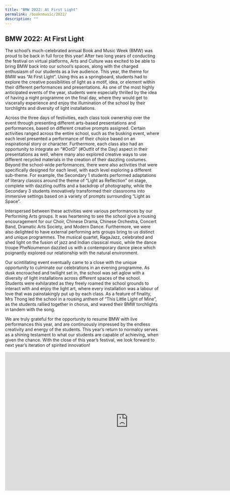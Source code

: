 ```yaml
---
title: "BMW 2022: At First Light"
permalink: /booknmusic/2022/
description: ""
---
```


## BMW 2022: At First Light

The school’s much-celebrated annual Book and Music Week (BMW) was proud to be back in full force this year! After two long years of conducting the festival on virtual platforms, Arts and Culture was excited to be able to bring BMW back into our school’s spaces, along with the charged enthusiasm of our students as a live audience. This year, the theme for BMW was “At First Light”. Using this as a springboard, students had to explore the creative possibilities of light as a motif, idea, or element within their different performances and presentations. As one of the most highly anticipated events of the year, students were especially thrilled by the idea of having a night programme on the final day, where they would get to viscerally experience and enjoy the illumination of the school by their torchlights and diversity of light installations. 

Across the three days of festivities, each class took ownership over the event through presenting different arts-based presentations and performances, based on different creative prompts assigned. Certain activities ranged across the entire school, such as the busking event, where each level presented a performance of their choice based on an inspirational story or character. Furthermore, each class also had an opportunity to integrate an “#OotD” (#Outfit of the Day) aspect in their presentations as well, where many also explored creative ways to use different recycled materials in the creation of their dazzling costumes. Beyond the school-wide performances, there were also activities that were specifically designed for each level, with each level exploring a different sub-theme. For example, the Secondary 1 students performed adaptations of literary classics around the theme of “Light as Reflection” on stage, complete with dazzling outfits and a backdrop of photography, while the Secondary 3 students innovatively transformed their classrooms into immersive settings based on a variety of prompts surrounding “Light as Space”.

Interspersed between these activities were various performances by our Performing Arts groups. It was heartening to see the school give a rousing encouragement for our Choir, Chinese Drama, Chinese Orchestra, Concert Band, Dramatic Arts Society, and Modern Dance. Furthermore, we were also delighted to have external performing arts groups bring to us distinct and unique programmes. The musical quartet, RagaJazz, celebrated and shed light on the fusion of jazz and Indian classical music, while the dance troupe PheNoumenon dazzled us with a contemporary dance piece which poignantly explored our relationship with the natural environment. 

Our scintillating event eventually came to a close with the unique opportunity to culminate our celebrations in an evening programme. As dusk encroached and twilight set in, the school was set aglow with a diversity of light installations across different spaces of the school. Students were exhilarated as they freely roamed the school grounds to interact with and enjoy the light art, where every installation was a labour of love that was painstakingly put up by each class. As a feature of finality, Mrs Thong led the school in a rousing anthem of “This Little Light of Mine”, as the students rallied together in chorus, and waved their BMW torchlights in tandem with the song. 

We are truly grateful for the opportunity to resume BMW with live performances this year, and are continuously impressed by the endless creativity and energy of the students. This year’s return to normalcy serves as a shining testament to what our students are capable of achieving, when given the chance. With the close of this year’s festival, we look forward to next year’s iteration of spirited innovation!

<iframe width="800" height="450" src="https://www.youtube.com/embed/Pkw7NxiHm0w" title="2022 BMW Highlights" frameborder="0" allow="accelerometer; autoplay; clipboard-write; encrypted-media; gyroscope; picture-in-picture; web-share" allowfullscreen></iframe>